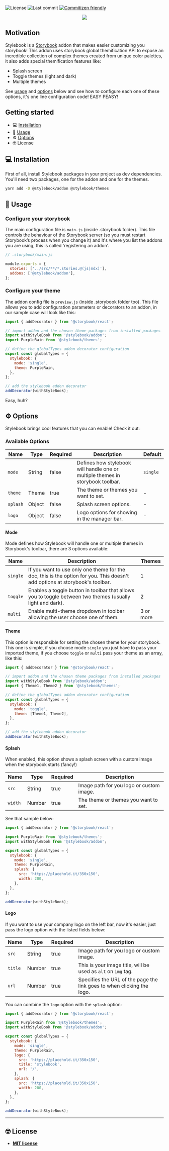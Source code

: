 ![License](https://img.shields.io/github/license/stylebooks/stylebook.svg?style=flat-square&color=9cf)
![Last commit](https://img.shields.io/github/last-commit/stylebooks/stylebook.svg?style=flat-square&color=blueviolet)
[![Commitizen friendly](https://img.shields.io/badge/commitizen-friendly-brightgreen.svg?style=flat-square&color=ff69b4)](http://commitizen.github.io/cz-cli)

<p align="center">
  <img src="/stylebook.gif" />
</p>

## Motivation

Stylebook is a [Storybook](https://storybook.js.org/) addon that makes easier customizing you storybook!
This addon uses storybook global themification API to expose an incredible collection of complex themes created from unique color palettes, it also adds special themification features like:

- Splash screen
- Toggle themes (light and dark)
- Multiple themes

See [usage](#usage) and [options](#options) below and see how to configure each one of these options, it's one line configuration code! EASY PEASY!

## Getting started

- 💻 [Installation](#installation)
- 🎯 [Usage](#usage)
- ⚙️ [Options](#options)
- 🤓 [License](#license)

## 💻 Installation

First of all, install Stylebook packages in your project as dev dependencies.
You'll need two packages, one for the addon and one for the themes.

```sh
yarn add -D @stylebook/addon @stylebook/themes
```

## 🎯 Usage

### Configure your storybook

The main configuration file is `main.js` (inside .storybook folder). This file controls the behaviour of the Storybook server (so you must restart Storybook’s process when you change it) and it's where you list the addons you are using, this is called 'registering an addon'.

```js
// .storybook/main.js

module.exports = {
  stories: ['../src/**/*.stories.@(js|mdx)'],
  addons: ['@stylebook/addon'],
};
```

### Configure your theme

The addon config file is `preview.js` (inside .storybook folder too). This file allows you to add configuration parameters or decorators to an addon, in our sample case will look like this:

```js
import { addDecorator } from '@storybook/react';

// import addon and the chosen theme packages from installed packages
import withStyleBook from '@stylebook/addon';
import PurpleRain from '@stylebook/themes';

// define the globalTypes addon decorator configuration
export const globalTypes = {
  stylebook: {
    mode: 'single',
    theme: PurpleRain,
  },
};

// add the stylebook addon decorator
addDecorator(withStyleBook);
```

Easy, huh?

## ⚙️ Options

Stylebook brings cool features that you can enable! Check it out:

### Available Options

| Name     | Type   | Required | Description                                                                    | Default  |
| -------- | ------ | -------- | ------------------------------------------------------------------------------ | -------- |
| `mode`   | String | false    | Defines how stylebook will handle one or multiple themes in storybook toolbar. | `single` |
| `theme`  | Theme  | true     | The theme or themes you want to set.                                           | -        |
| `splash` | Object | false    | Splash screen options.                                                         | -        |
| `logo`   | Object | false    | Logo options for showing in the manager bar.                                   | -        |

#### Mode

Mode defines how Stylebook will handle one or multiple themes in Storybook's toolbar, there are 3 options available:

| Name     | Description                                                                                                                 | Themes    |
| -------- | --------------------------------------------------------------------------------------------------------------------------- | --------- |
| `single` | If you want to use only one theme for the doc, this is the option for you. This doesn't add options at storybook's toolbar. | 1         |
| `toggle` | Enables a toggle button in toolbar that allows you to toggle between two themes (usually light and dark).                   | 2         |
| `multi`  | Enable multi-theme dropdown in toolbar allowing the user choose one of them.                                                | 3 or more |

#### Theme

This option is responsible for setting the chosen theme for your storybook.
This one is simple, if you choose mode `single` you just have to pass your imported theme, if you choose `toggle` or `multi` pass your theme as an array, like this:

```js
import { addDecorator } from '@storybook/react';

// import addon and the chosen theme packages from installed packages
import withStyleBook from '@stylebook/addon';
import { Theme1, Theme2 } from '@stylebook/themes';

// define the globalTypes addon decorator configuration
export const globalTypes = {
  stylebook: {
    mode: 'toggle',
    theme: [Theme1, Theme2],
  },
};

// add the stylebook addon decorator
addDecorator(withStyleBook);
```

#### Splash

When enabled, this option shows a splash screen with a custom image when the storybook starts (fancy!)

| Name    | Type   | Required | Description                              |
| ------- | ------ | -------- | ---------------------------------------- |
| `src`   | String | true     | Image path for you logo or custom image. |
| `width` | Number | true     | The theme or themes you want to set.     |

See that sample below:

```js
import { addDecorator } from '@storybook/react';

import PurpleRain from '@stylebook/themes';
import withStyleBook from '@stylebook/addon';

export const globalTypes = {
  stylebook: {
    mode: 'single',
    theme: PurpleRain,
    splash: {
      src: 'https://placehold.it/350x150',
      width: 200,
    },
  },
};

addDecorator(withStyleBook);
```

#### Logo

If you want to use your company logo on the left bar, now it's easier, just pass the logo option with the listed fields below:

| Name    | Type   | Required | Description                                                            |
| ------- | ------ | -------- | ---------------------------------------------------------------------- |
| `src`   | String | true     | Image path for you logo or custom image.                               |
| `title` | Number | true     | This is your image title, will be used as `alt` on `img` tag.          |
| `url`   | Number | true     | Specifies the URL of the page the link goes to when clicking the logo. |

You can combine the `logo` option with the `splash` option:

```js
import { addDecorator } from '@storybook/react';

import PurpleRain from '@stylebook/themes';
import withStyleBook from '@stylebook/addon';

export const globalTypes = {
  stylebook: {
    mode: 'single',
    theme: PurpleRain,
    logo: {
      src: 'https://placehold.it/350x150',
      title: 'stylebook',
      url: '/',
    },
    splash: {
      src: 'https://placehold.it/350x150',
      width: 200,
    },
  },
};

addDecorator(withStyleBook);
```

---

## 🤓 License

- **[MIT license](http://opensource.org/licenses/mit-license.php)**
